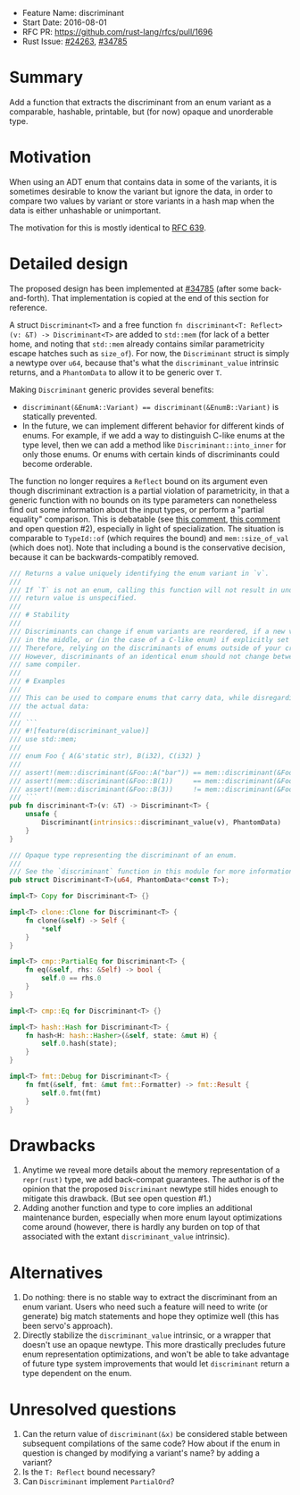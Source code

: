 - Feature Name: discriminant
- Start Date: 2016-08-01
- RFC PR: https://github.com/rust-lang/rfcs/pull/1696
- Rust Issue: [#24263](https://github.com/rust-lang/rust/pull/24263), [#34785](https://github.com/rust-lang/rust/pull/34785)

# Summary
[summary]: #summary

Add a function that extracts the discriminant from an enum variant as a comparable, hashable, printable, but (for now) opaque and unorderable type.

# Motivation
[motivation]: #motivation

When using an ADT enum that contains data in some of the variants, it is sometimes desirable to know the variant but ignore the data, in order to compare two values by variant or store variants in a hash map when the data is either unhashable or unimportant.

The motivation for this is mostly identical to [RFC 639](https://github.com/rust-lang/rfcs/blob/master/text/0639-discriminant-intrinsic.md#motivation).

# Detailed design
[design]: #detailed-design

The proposed design has been implemented at [#34785](https://github.com/rust-lang/rust/pull/34785) (after some back-and-forth). That implementation is copied at the end of this section for reference.

A struct `Discriminant<T>` and a free function `fn discriminant<T: Reflect>(v: &T) -> Discriminant<T>` are added to `std::mem` (for lack of a better home, and noting that `std::mem` already contains similar parametricity escape hatches such as `size_of`). For now, the `Discriminant` struct is simply a newtype over `u64`, because that's what the `discriminant_value` intrinsic returns, and a `PhantomData` to allow it to be generic over `T`.

Making `Discriminant` generic provides several benefits:

- `discriminant(&EnumA::Variant) == discriminant(&EnumB::Variant)` is statically prevented.
- In the future, we can implement different behavior for different kinds of enums. For example, if we add a way to distinguish C-like enums at the type level, then we can add a method like `Discriminant::into_inner` for only those enums. Or enums with certain kinds of discriminants could become orderable.

The function no longer requires a `Reflect` bound on its argument even though discriminant extraction is a partial violation of parametricity, in that a generic function with no bounds on its type parameters can nonetheless find out some information about the input types, or perform a "partial equality" comparison. This is debatable (see [this comment](https://github.com/rust-lang/rfcs/pull/639#issuecomment-86441840), [this comment](https://github.com/rust-lang/rfcs/pull/1696#issuecomment-236669066) and open question #2), especially in light of specialization. The situation is comparable to `TypeId::of` (which requires the bound) and `mem::size_of_val` (which does not). Note that including a bound is the conservative decision, because it can be backwards-compatibly removed.

```rust
/// Returns a value uniquely identifying the enum variant in `v`.
///
/// If `T` is not an enum, calling this function will not result in undefined behavior, but the
/// return value is unspecified.
///
/// # Stability
///
/// Discriminants can change if enum variants are reordered, if a new variant is added
/// in the middle, or (in the case of a C-like enum) if explicitly set discriminants are changed.
/// Therefore, relying on the discriminants of enums outside of your crate may be a poor decision.
/// However, discriminants of an identical enum should not change between minor versions of the
/// same compiler.
///
/// # Examples
///
/// This can be used to compare enums that carry data, while disregarding
/// the actual data:
///
/// ```
/// #![feature(discriminant_value)]
/// use std::mem;
///
/// enum Foo { A(&'static str), B(i32), C(i32) }
///
/// assert!(mem::discriminant(&Foo::A("bar")) == mem::discriminant(&Foo::A("baz")));
/// assert!(mem::discriminant(&Foo::B(1))     == mem::discriminant(&Foo::B(2)));
/// assert!(mem::discriminant(&Foo::B(3))     != mem::discriminant(&Foo::C(3)));
/// ```
pub fn discriminant<T>(v: &T) -> Discriminant<T> {
    unsafe {
        Discriminant(intrinsics::discriminant_value(v), PhantomData)
    }
}

/// Opaque type representing the discriminant of an enum.
///
/// See the `discriminant` function in this module for more information.
pub struct Discriminant<T>(u64, PhantomData<*const T>);

impl<T> Copy for Discriminant<T> {}

impl<T> clone::Clone for Discriminant<T> {
    fn clone(&self) -> Self {
        *self
    }
}

impl<T> cmp::PartialEq for Discriminant<T> {
    fn eq(&self, rhs: &Self) -> bool {
        self.0 == rhs.0
    }
}

impl<T> cmp::Eq for Discriminant<T> {}

impl<T> hash::Hash for Discriminant<T> {
    fn hash<H: hash::Hasher>(&self, state: &mut H) {
        self.0.hash(state);
    }
}

impl<T> fmt::Debug for Discriminant<T> {
    fn fmt(&self, fmt: &mut fmt::Formatter) -> fmt::Result {
        self.0.fmt(fmt)
    }
}
```

# Drawbacks
[drawbacks]: #drawbacks

1. Anytime we reveal more details about the memory representation of a `repr(rust)` type, we add back-compat guarantees. The author is of the opinion that the proposed `Discriminant` newtype still hides enough to mitigate this drawback. (But see open question #1.)
2. Adding another function and type to core implies an additional maintenance burden, especially when more enum layout optimizations come around (however, there is hardly any burden on top of that associated with the extant `discriminant_value` intrinsic).

# Alternatives
[alternatives]: #alternatives

1. Do nothing: there is no stable way to extract the discriminant from an enum variant. Users who need such a feature will need to write (or generate) big match statements and hope they optimize well (this has been servo's approach).
2. Directly stabilize the `discriminant_value` intrinsic, or a wrapper that doesn't use an opaque newtype. This more drastically precludes future enum representation optimizations, and won't be able to take advantage of future type system improvements that would let `discriminant` return a type dependent on the enum.

# Unresolved questions
[unresolved]: #unresolved-questions

1. Can the return value of `discriminant(&x)` be considered stable between subsequent compilations of the same code? How about if the enum in question is changed by modifying a variant's name? by adding a variant?
2. Is the `T: Reflect` bound necessary?
3. Can `Discriminant` implement `PartialOrd`?
